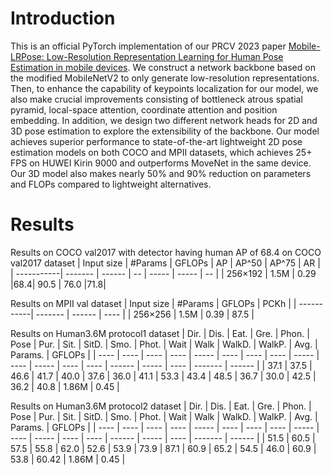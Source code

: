 # Introduction
This is an official PyTorch implementation of our PRCV 2023 paper [Mobile-LRPose: Low-Resolution Representation Learning for Human Pose Estimation in mobile devices](https://pages.github.com/). We construct a network backbone based
on the modified MobileNetV2 to only generate low-resolution representations. Then, to enhance the capability of keypoints localization for our
model, we also make crucial improvements consisting of bottleneck atrous
spatial pyramid, local-space attention, coordinate attention and position
embedding. In addition, we design two different network heads for 2D
and 3D pose estimation to explore the extensibility of the backbone.
Our model achieves superior performance to state-of-the-art lightweight
2D pose estimation models on both COCO and MPII datasets, which
achieves 25+ FPS on HUWEI Kirin 9000 and outperforms MoveNet in
the same device. Our 3D model also makes nearly 50% and 90% reduction
on parameters and FLOPs compared to lightweight alternatives. 
# Results
Results on COCO val2017 with detector having human AP of 68.4 on COCO val2017 dataset
| Input size | #Params | GFLOPs | AP | AP^50 | AP^75 | AR |
| -----------| ------- | ------ | -- | ----- | ----- | -- |
|   256×192  |   1.5M  |  0.29  |68.4|  90.5 |  76.0 |71.8|

Results on MPII val dataset
| Input size | #Params | GFLOPs | PCKh |
| -----------| ------- | ------ | ---- |
|   256×256  |   1.5M  |  0.39  | 87.5 |

Results on Human3.6M protocol1 dataset
| Dir. | Dis. | Eat. | Gre. | Phon. | Pose | Pur. | Sit. | SitD. | Smo. | Phot. | Wait | Walk | WalkD. | WalkP. | Avg. | Params. | GFLOPs |
| ---- | ---- | ---- | ---- | ----- | ---- | ---- | ---- | ----- | ---- | ----- | ---- | ---- | ------ | ----- | ---- | ------- | ------ |
| 37.1 | 37.5 | 46.6 | 41.7 | 40.0 | 37.6 | 36.0 | 41.1 | 53.3 | 43.4 | 48.5 | 36.7 | 30.0 | 42.5 | 36.2 | 40.8 | 1.86M | 0.45 |

Results on Human3.6M protocol2 dataset
| Dir. | Dis. | Eat. | Gre. | Phon. | Pose | Pur. | Sit. | SitD. | Smo. | Phot. | Wait | Walk | WalkD. | WalkP. | Avg. | Params. | GFLOPs |
| ---- | ---- | ---- | ---- | ----- | ---- | ---- | ---- | ----- | ---- | ----- | ---- | ---- | ------ | ----- | ---- | ------- | ------ |
| 51.5 | 60.5 | 57.5 | 55.8 | 62.0 | 52.6 | 53.9 | 73.9 | 87.1 | 60.9 | 65.2 | 54.5 | 46.0 | 60.9 | 53.8 | 60.42 | 1.86M | 0.45 |


